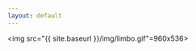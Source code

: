 ```yaml
---
layout: default
---
```

<div class="home">

<!-- <iframe src="http://kevinegbert.com/kae_sigma/" width="700px" height="300px"></iframe> -->

<img src="{{ site.baseurl }}/img/limbo.gif"=960x536>


  <!-- <script src="kae_sigma/sketch.js" type="text/javascript"></script> -->
<!-- <img src="{{ site.baseurl }}/img/ghosty.png">
<br>
<br>  -->

  <!-- <h1 class="page-heading">Posts</h1>

  <ul class="post-list">
    {% for post in site.posts %}
      <li>
        <span class="post-meta">{{ post.date | date: "%b %-d, %Y" }}</span>

        <h2>
          <a class="post-link" href="{{ post.url | prepend: site.baseurl }}">{{ post.title }}</a>
        </h2>
      </li>
    {% endfor %}
  </ul> -->
<!--
  <p class="rss-subscribe">subscribe <a href="{{ "/feed.xml" | prepend: site.baseurl }}">via RSS</a></p> -->

</div>

<!-- <blockquote>
  <p>A sample blockquote.</p>

  <blockquote>
      <p>Nested blockquotes are
  also possible.</p>
    </blockquote> -->


<!-- <span style="color: orange"> party time </span> -->


  <body>

<!-- <img align="right" src="img/blue.png"> -->


  </body>
